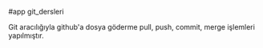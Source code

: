 #app
git_dersleri


Git aracılığıyla github'a dosya göderme pull, push, commit, merge işlemleri yapılmıştır.
